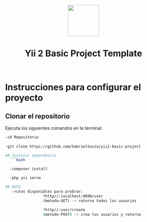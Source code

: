 <p align="center">
    <a href="https://github.com/yiisoft" target="_blank">
        <img src="https://avatars0.githubusercontent.com/u/993323" height="100px">
    </a>
    <h1 align="center">Yii 2 Basic Project Template</h1>
    <br>
</p>

# Instrucciones para configurar el proyecto

## Clonar el repositorio  
Ejecuta los siguientes comandos en la terminal:

```bash
-cd Repositorio  
  
-git clone https://github.com/GabrielSuvia/yii2-basic-project  

## Instalar dependencia
  ```bash

  -composer install

  -php yii serve

## NOTA
   -rutas disponibles para probrar:    
                 *http//:localhost:8080/user     
                 (metodo-GET) -> retorna todos los usuarios    
                       
                 *http//:user/create     
                 (metodo-POST) -> crea los usuarios y retorna    